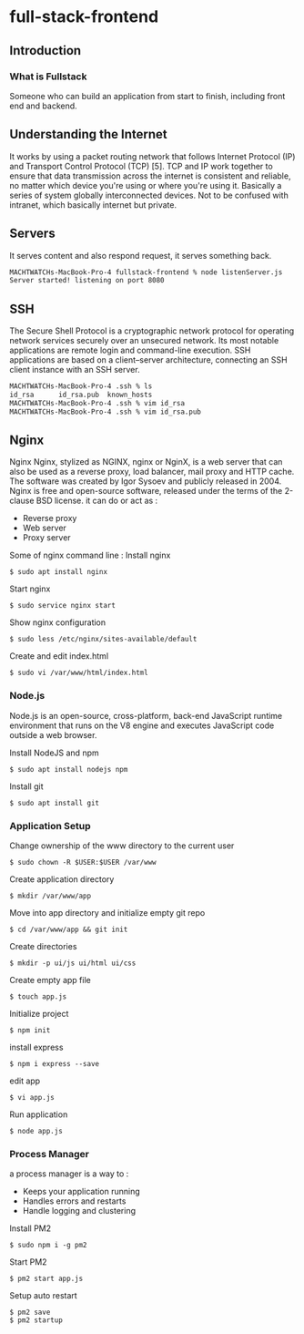 # full-stack-frontend

## Introduction
### What is Fullstack
Someone who can build an application from start to finish, including front end and backend.

## Understanding the Internet
It works by using a packet routing network that follows Internet Protocol (IP) and Transport Control Protocol (TCP) [5]. TCP and IP work together to ensure that data transmission across the internet is consistent and reliable, no matter which device you're using or where you're using it. Basically a series of system globally interconnected devices. Not to be confused with intranet, which basically internet but private.

## Servers
It serves content and also respond request, it serves something back.
```sh
MACHTWATCHs-MacBook-Pro-4 fullstack-frontend % node listenServer.js 
Server started! listening on port 8080
```

## SSH
The Secure Shell Protocol is a cryptographic network protocol for operating network services securely over an unsecured network. Its most notable applications are remote login and command-line execution. SSH applications are based on a client–server architecture, connecting an SSH client instance with an SSH server.

```sh
MACHTWATCHs-MacBook-Pro-4 .ssh % ls
id_rsa		id_rsa.pub	known_hosts
MACHTWATCHs-MacBook-Pro-4 .ssh % vim id_rsa
MACHTWATCHs-MacBook-Pro-4 .ssh % vim id_rsa.pub
```

## Nginx
Nginx
Nginx, stylized as NGINX, nginx or NginX, is a web server that can also be used as a reverse proxy, load balancer, mail proxy and HTTP cache. The software was created by Igor Sysoev and publicly released in 2004. Nginx is free and open-source software, released under the terms of the 2-clause BSD license. it can do or act as :
- Reverse proxy
- Web server
- Proxy server

Some of nginx command line :
Install nginx
```
$ sudo apt install nginx
```
Start nginx
```
$ sudo service nginx start
```
Show nginx configuration
```
$ sudo less /etc/nginx/sites-available/default
```
Create and edit index.html
```
$ sudo vi /var/www/html/index.html
```
### Node.js
Node.js is an open-source, cross-platform, back-end JavaScript runtime environment that runs on the V8 engine and executes JavaScript code outside a web browser.

Install NodeJS and npm
```
$ sudo apt install nodejs npm
```
Install git
```
$ sudo apt install git
```
### Application Setup
Change ownership of the www directory to the current user
```
$ sudo chown -R $USER:$USER /var/www
```
Create application directory
```
$ mkdir /var/www/app
```
Move into app directory and initialize empty git repo
```
$ cd /var/www/app && git init
```
Create directories
```
$ mkdir -p ui/js ui/html ui/css
```
Create empty app file
```
$ touch app.js
```
Initialize project
```
$ npm init
```
install express
```
$ npm i express --save
```
edit app
```
$ vi app.js
```
Run application
```
$ node app.js
```

### Process Manager
a process manager is a way to :
- Keeps your application running
- Handles errors and restarts
- Handle logging and clustering

Install PM2
```
$ sudo npm i -g pm2
```
Start PM2
```
$ pm2 start app.js
```
Setup auto restart
```
$ pm2 save
$ pm2 startup
```
